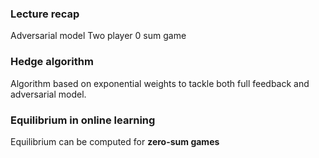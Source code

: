 ### Lecture recap

Adversarial model
Two player 0 sum game

###  Hedge algorithm

Algorithm based on exponential weights to tackle both full feedback and adversarial model.

### Equilibrium in online learning

Equilibrium can be computed for **zero-sum games** 